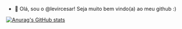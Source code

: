 - 👋 Olá, sou o  @levircesar! Seja muito bem vindo(a) ao meu github :)

<!---
levircesar/levircesar is a ✨ special ✨ repository because its `README.md` (this file) appears on your GitHub profile.
You can click the Preview link to take a look at your changes.
--->

[![Anurag's GitHub stats](https://github-readme-stats.vercel.app/api?username=levircesar)](https://github.com/anuraghazra/github-readme-stats)
